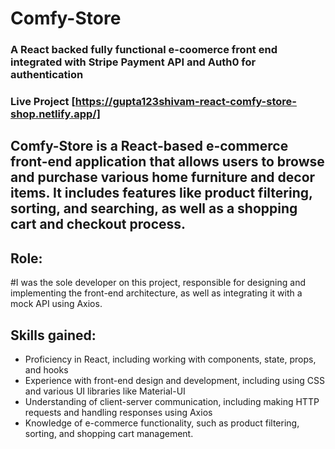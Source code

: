# Comfy-Store 
### A React backed fully functional e-coomerce front end integrated with Stripe Payment API and Auth0  for authentication

### Live Project [https://gupta123shivam-react-comfy-store-shop.netlify.app/]

## **Comfy-Store** is a React-based e-commerce front-end application that allows users to browse and purchase various home furniture and decor items. It includes features like product filtering, sorting, and searching, as well as a shopping cart and checkout process.

## Role: 
#I was the sole developer on this project, responsible for designing and implementing the front-end architecture, as well as integrating it with a mock API using Axios.

## Skills gained:
* Proficiency in React, including working with components, state, props, and hooks
* Experience with front-end design and development, including using CSS and various UI libraries like Material-UI
* Understanding of client-server communication, including making HTTP requests and handling responses using Axios
* Knowledge of e-commerce functionality, such as product filtering, sorting, and shopping cart management.
